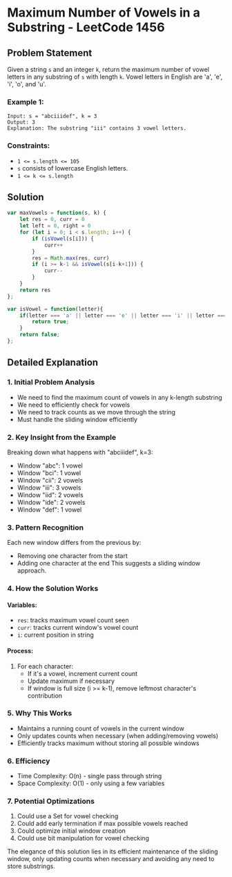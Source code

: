# Maximum Number of Vowels in a Substring - LeetCode 1456

## Problem Statement
Given a string `s` and an integer `k`, return the maximum number of vowel letters in any substring of `s` with length `k`.
Vowel letters in English are 'a', 'e', 'i', 'o', and 'u'.

### Example 1:
```
Input: s = "abciiidef", k = 3
Output: 3
Explanation: The substring "iii" contains 3 vowel letters.
```

### Constraints:
* `1 <= s.length <= 105`
* `s` consists of lowercase English letters.
* `1 <= k <= s.length`

## Solution
```javascript
var maxVowels = function(s, k) {
    let res = 0, curr = 0
    let left = 0, right = 0
    for (let i = 0; i < s.length; i++) {
        if (isVowel(s[i])) {
            curr++
        }
        res = Math.max(res, curr)
        if (i >= k-1 && isVowel(s[i-k+1])) {
            curr--
        }
    }
    return res
};

var isVowel = function(letter){
    if(letter === 'a' || letter === 'e' || letter === 'i' || letter === 'o' || letter === 'u'){
        return true;
    }
    return false;
};
```

## Detailed Explanation

### 1. Initial Problem Analysis
- We need to find the maximum count of vowels in any k-length substring
- We need to efficiently check for vowels
- We need to track counts as we move through the string
- Must handle the sliding window efficiently

### 2. Key Insight from the Example
Breaking down what happens with "abciiidef", k=3:
- Window "abc": 1 vowel
- Window "bci": 1 vowel
- Window "cii": 2 vowels
- Window "iii": 3 vowels
- Window "iid": 2 vowels
- Window "ide": 2 vowels
- Window "def": 1 vowel

### 3. Pattern Recognition
Each new window differs from the previous by:
- Removing one character from the start
- Adding one character at the end
This suggests a sliding window approach.

### 4. How the Solution Works

#### Variables:
- `res`: tracks maximum vowel count seen
- `curr`: tracks current window's vowel count
- `i`: current position in string

#### Process:
1. For each character:
   - If it's a vowel, increment current count
   - Update maximum if necessary
   - If window is full size (i >= k-1), remove leftmost character's contribution

### 5. Why This Works
- Maintains a running count of vowels in the current window
- Only updates counts when necessary (when adding/removing vowels)
- Efficiently tracks maximum without storing all possible windows

### 6. Efficiency
- Time Complexity: O(n) - single pass through string
- Space Complexity: O(1) - only using a few variables

### 7. Potential Optimizations
1. Could use a Set for vowel checking
2. Could add early termination if max possible vowels reached
3. Could optimize initial window creation
4. Could use bit manipulation for vowel checking

The elegance of this solution lies in its efficient maintenance of the sliding window, only updating counts when necessary and avoiding any need to store substrings.